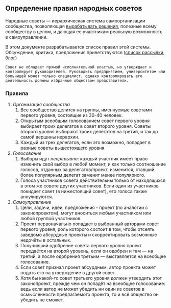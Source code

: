 ## Определение правил народных советов
Народные советы — иерархическая система самоорганизации сообщества, позволяющая [вырабатывать решения](http://fondoo-ru.livejournal.com/1000.html), полезные всему сообществу в целом, и дающая ее участникам реальную возможность в самоуправлении.

В этом документе разрабатывается список правил этой системы. Обсуждение, критика, предложения приветствуются ([список рассылки](https://groups.google.com/d/forum/fondoo), [блог](http://fondoo-ru.livejournal.com/1084.html))

`Совет не обладает прямой исполнительной властью, но утверждает и контролирует руководителей. Руководить предприятием, университетом или больницей может только специалист, однако контролировать его деятельность должны избранные обществом представители.`

### Правила
1. *Организация сообщества*
    1. Все сообщество делится на группы, именнуемые советами первого уровня, состоящие из 30-40 человек.
    2. Открытым всеобщим голосованием совет первого уровня выбирает троих делегатов в совет второго уровня. Советы второго уровня выбирают троих делегатов на третий, и так до самой вершины иерархии.
    3. Каждый из трех делегатов, если это возможно, попадает в разные советы вышестоящего уровня.
2. *Голосование*
    1. Выборы идут _непрерывно_: каждый участник имеет право изменить свой выбор в любой момент, и как только соотношение голосов, отданных за делегатов/проект, изменится, ставший более популярным делегат заменит менее популярного. 
    2. Голоса участников совета действительны только от находящихся в этом же совете других участников. Если один из участников покидает совет (в нижестоящий совет), его голоса также аннулируются.
3. *Самоуправление*
    1. Цели, задачи, идеи, предложения - проект (по аналогии с законопроектом), могут вноситься любым участником или любой группой участников. 
    2. Проект первоначально попадает в выбранный авторами совет первого уровня, роль которого состоит в том, чтобы отсеять заведомо абсурдные проекты и скорректировать возможные недочёты в остальных. 
    3. Получивший одобрение совета первого уровня проект передаётся на второй уровень, если он одобрен и там — на третий, а после одобрения третьим — выставляется на всеобщее голосование.
    4. Если совет признал проект абсурдным, автор проекта может подать его на утверждение в другой совет.
    5. Хотя бы какой-то совет третьего уровня должен утвердить этот законопроект, прежде чем он попадёт на всеобщее голосование: ведь если автор не может убедить ни один из советов в осмысленности предлагаемого проекта, то и всё общество он убедить не сможет. 
